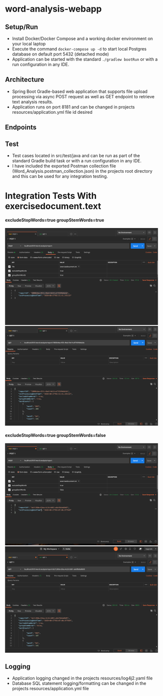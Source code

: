# word-analysis-webapp

## Setup/Run

* Install Docker/Docker Compose and a working docker environment on your local laptop
* Execute the command ```docker-compose up -d``` to start local Postgres database on default port 5432 (detached mode)
* Application can be started with the standard ```./gradlew bootRun``` or with a run configuration in any IDE.

## Architecture
* Spring Boot Gradle-based web application that supports file upload processing via async POST request as well as GET endpoint to retrieve text analysis results.
* Application runs on port 8181 and can be changed in projects resources/application.yml file id desired

## Endpoints

## Test
* Test cases located in src/test/java and can be run as part of the standard Gradle build task or with a run configuration in any IDE.
* I have included the exported Postman collection file (Word_Analysis.postman_collection.json) in the projects root directory and this can be used for any integration testing.

# Integration Tests With exercisedocument.text
#### excludeStopWords=true groupStemWords=true
![POST1](/images/POST1.png) 
![GET1](/images/GET1.png)

#### excludeStopWords=true groupStemWords=false
![POST2](/images/POST2.png)
![GET2](/images/GET2.png)

## Logging
* Application logging changed in the projects resources/log4j2.yaml file
* Database SQL statement logging/formatting can be changed in the projects resources/application.yml file

